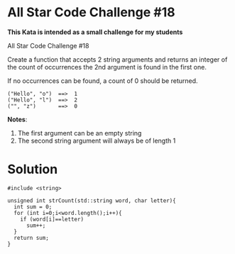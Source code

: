 # All Star Code Challenge #18
**This Kata is intended as a small challenge for my students**

All Star Code Challenge #18

Create a function that accepts 2 string arguments and returns an integer of the count of occurrences the 2nd argument is found in the first one.

If no occurrences can be found, a count of 0 should be returned.
```
("Hello", "o")  ==>  1
("Hello", "l")  ==>  2
("", "z")       ==>  0
```
**Notes**:

1. The first argument can be an empty string
2. The second string argument will always be of length 1
# Solution
```
#include <string>

unsigned int strCount(std::string word, char letter){
  int sum = 0;
  for (int i=0;i<word.length();i++){
    if (word[i]==letter)
      sum++;
  }
  return sum;
}
```